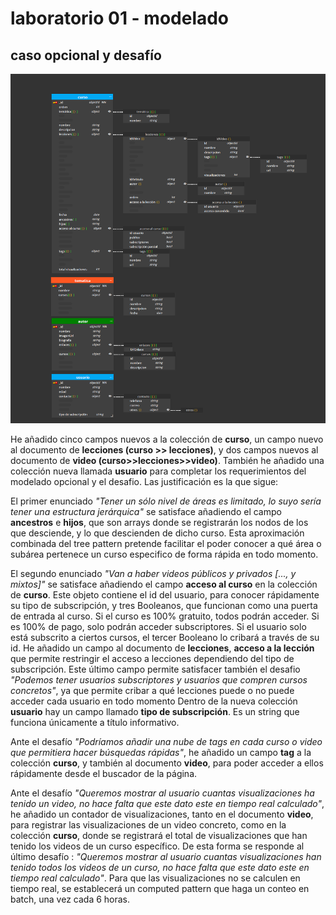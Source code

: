 # laboratorio 01 - modelado

## caso opcional y desafío

![imagen](./content/pantallazo-opcional.png)


He añadido cinco campos nuevos a la colección de **curso**, un campo nuevo al documento de **lecciones (curso >> lecciones)**, y dos campos nuevos al documento de **video (curso>>lecciones>>video)**. También he añadido una colección nueva llamada **usuario** para completar los requerimientos del modelado opcional y el desafio. Las justificación es la que sigue:

El primer enunciado *"Tener un sólo nivel de áreas es limitado, lo suyo sería tener una estructura jerárquica"* se satisface añadiendo el campo **ancestros** e **hijos**, que son arrays donde se registrarán los nodos de los que desciende, y lo que descienden de dicho curso. Esta aproximación combinada del tree pattern pretende facilitar el poder conocer a qué área o subárea pertenece un curso especifico de forma rápida en todo momento.

El segundo enunciado *"Van a haber videos públicos y privados [..., y mixtos]"* se satisface añadiendo el campo **acceso al curso** en la colección de **curso**. Este objeto contiene el id del usuario, para conocer rápidamente su tipo de subscripción, y tres Booleanos, que funcionan como una puerta de entrada al curso. Si el curso es 100% gratuito, todos podrán acceder. Si es 100% de pago, solo podrán acceder subscriptores. Si el usuario solo está subscrito a ciertos cursos, el tercer Booleano lo cribará a través de su id. 
He añadido un campo al documento de **lecciones**, **acceso a la lección** que permite restringir el acceso a lecciones dependiendo del tipo de subscripción. Este último campo permite satisfacer también el desafio *"Podemos tener usuarios subscriptores y usuarios que compren cursos concretos"*, ya que permite cribar a qué lecciones puede o no puede acceder cada usuario en todo momento
Dentro de la nueva colección **usuario** hay un campo llamado **tipo de subscripción**. Es un string que funciona únicamente a título informativo.

Ante el desafío *"Podríamos añadir una nube de tags en cada curso o video que permitiera hacer búsquedas rápidas"*, he añadido un campo **tag** a la colección **curso**, y también al documento **video**, para poder acceder a ellos rápidamente desde el buscador de la página.

Ante el desafío *"Queremos mostrar al usuario cuantas visualizaciones ha tenido un video, no hace falta que este dato este en tiempo real calculado"*, he añadido un contador de visualizaciones, tanto en el documento **video**, para registrar las visualizaciones de un video concreto, como en la colección **curso**, donde se registrará el total de visualizaciones que han tenido los videos de un curso específico. De esta forma se responde al último desafío : *"Queremos mostrar al usuario cuantas visualizaciones han tenido todos los videos de un curso, no hace falta que este dato este en tiempo real calculado"*. Para que las visualizaciones no se calculen en tiempo real, se establecerá un computed pattern que haga un conteo en batch, una vez cada 6 horas.